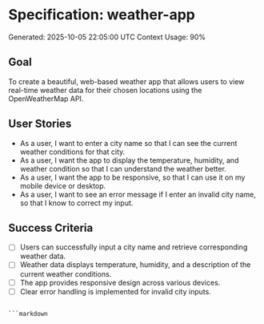 # Specification: weather-app
Generated: 2025-10-05 22:05:00 UTC
Context Usage: 90%

## Goal
To create a beautiful, web-based weather app that allows users to view real-time weather data for their chosen locations using the OpenWeatherMap API.

## User Stories
- As a user, I want to enter a city name so that I can see the current weather conditions for that city.
- As a user, I want the app to display the temperature, humidity, and weather condition so that I can understand the weather better.
- As a user, I want the app to be responsive, so that I can use it on my mobile device or desktop.
- As a user, I want to see an error message if I enter an invalid city name, so that I know to correct my input.

## Success Criteria
- [ ] Users can successfully input a city name and retrieve corresponding weather data.
- [ ] Weather data displays temperature, humidity, and a description of the current weather conditions.
- [ ] The app provides responsive design across various devices.
- [ ] Clear error handling is implemented for invalid city inputs.
```

```markdown